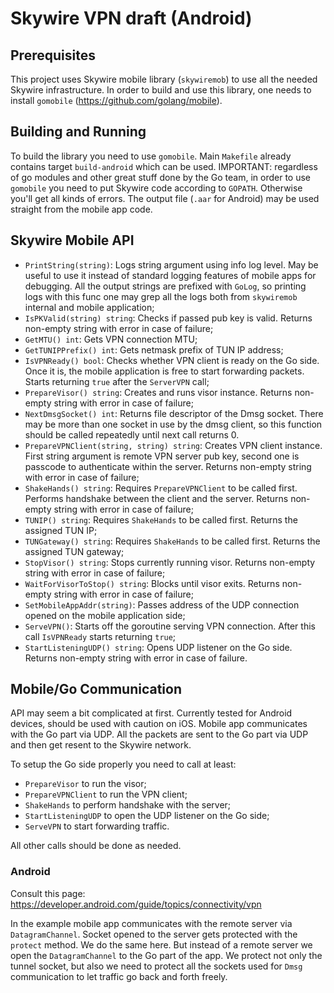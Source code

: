 # Skywire VPN draft (Android)

## Prerequisites
This project uses Skywire mobile library (`skywiremob`) to use all the needed Skywire infrastructure. In order to build
and use this library, one needs to install `gomobile` (https://github.com/golang/mobile).

## Building and Running
To build the library you need to use `gomobile`. Main `Makefile` already contains target `build-android` which 
can be used. 
IMPORTANT: regardless of go modules and other great stuff done by the Go team, in order to 
use `gomobile` you need to put Skywire code according to `GOPATH`. Otherwise you'll get all kinds of errors.
The output file (`.aar` for Android) may be used straight from the mobile app code.

## Skywire Mobile API
- `PrintString(string)`: Logs string argument using info log level. May be useful to use it instead of standard logging features of mobile apps for debugging. 
All the output strings are prefixed with `GoLog`, so printing logs with this func one may grep all the logs both from `skywiremob` 
internal and mobile application;
- `IsPKValid(string) string`: Checks if passed pub key is valid. Returns non-empty string with error in case of failure;
- `GetMTU() int`: Gets VPN connection MTU;
- `GetTUNIPPrefix() int`: Gets netmask prefix of TUN IP address;
- `IsVPNReady() bool`: Checks whether VPN client is ready on the Go side. Once it is, the mobile application is free to start 
forwarding packets. Starts returning `true` after the `ServerVPN` call;
- `PrepareVisor() string`: Creates and runs visor instance. Returns non-empty string with error in case of failure;
- `NextDmsgSocket() int`: Returns file descriptor of the Dmsg socket. There may be more than one socket in use by the dmsg client, so 
this function should be called repeatedly until next call returns 0.
- `PrepareVPNClient(string, string) string`: Creates VPN client instance. First string argument is remote VPN server pub key, second one is passcode to 
authenticate within the server. Returns non-empty string with error in case of failure;
- `ShakeHands() string`: Requires `PrepareVPNClient` to be called first. Performs handshake between the client and the server. 
Returns non-empty string with error in case of failure;
- `TUNIP() string`: Requires `ShakeHands` to be called first. Returns the assigned TUN IP;
- `TUNGateway() string`: Requires `ShakeHands` to be called first. Returns the assigned TUN gateway;
- `StopVisor() string`: Stops currently running visor. Returns non-empty string with error in case of failure;
- `WaitForVisorToStop() string`: Blocks until visor exits. Returns non-empty string with error in case of failure;
- `SetMobileAppAddr(string)`: Passes address of the UDP connection opened on the mobile application side;
- `ServeVPN()`: Starts off the goroutine serving VPN connection. After this call `IsVPNReady` starts returning `true`;
- `StartListeningUDP() string`: Opens UDP listener on the Go side. Returns non-empty string with error in case of failure.

## Mobile/Go Communication
API may seem a bit complicated at first. Currently tested for Android devices, should be used with caution on iOS. 
Mobile app communicates with the Go part via UDP. All the packets are sent to the Go part via UDP and then get resent 
to the Skywire network. 

To setup the Go side properly you need to call at least:
- `PrepareVisor` to run the visor;
- `PrepareVPNClient` to run the VPN client;
- `ShakeHands` to perform handshake with the server;
- `StartListeningUDP` to open the UDP listener on the Go side;
- `ServeVPN` to start forwarding traffic.

All other calls should be done as needed.

### Android
Consult this page: https://developer.android.com/guide/topics/connectivity/vpn

In the example mobile app communicates with the remote server via `DatagramChannel`. Socket opened to the server gets protected 
with the `protect` method. We do the same here. But instead of a remote server we open the `DatagramChannel` to the Go part of the app.
We protect not only the tunnel socket, but also we need to protect all the sockets used for `Dmsg` communication to let traffic go back and forth freely. 
